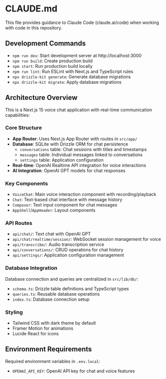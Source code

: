 # CLAUDE.md

This file provides guidance to Claude Code (claude.ai/code) when working with code in this repository.

## Development Commands

- `npm run dev`: Start development server at http://localhost:3000
- `npm run build`: Create production build  
- `npm start`: Run production build locally
- `npm run lint`: Run ESLint with Next.js and TypeScript rules
- `npx drizzle-kit generate`: Generate database migrations
- `npx drizzle-kit migrate`: Apply database migrations

## Architecture Overview

This is a Next.js 15 voice chat application with real-time communication capabilities:

### Core Structure
- **App Router**: Uses Next.js App Router with routes in `src/app/`
- **Database**: SQLite with Drizzle ORM for chat persistence
  - `conversations` table: Chat sessions with titles and timestamps
  - `messages` table: Individual messages linked to conversations
  - `settings` table: Application configuration
- **Real-time**: OpenAI Realtime API integration for voice interactions
- **AI Integration**: OpenAI GPT models for chat responses

### Key Components
- `VoiceChat`: Main voice interaction component with recording/playback
- `Chat`: Text-based chat interface with message history
- `Composer`: Text input component for chat messages
- `AppShell`/`AppHeader`: Layout components

### API Routes
- `api/chat/`: Text chat with OpenAI GPT
- `api/chat/realtime/session/`: WebSocket session management for voice
- `api/transcribe/`: Audio transcription service
- `api/conversations/`: CRUD operations for chat history
- `api/settings/`: Application configuration management

### Database Integration
Database connection and queries are centralized in `src/lib/db/`:
- `schema.ts`: Drizzle table definitions and TypeScript types
- `queries.ts`: Reusable database operations
- `index.ts`: Database connection setup

### Styling
- Tailwind CSS with dark theme by default
- Framer Motion for animations
- Lucide React for icons

## Environment Requirements

Required environment variables in `.env.local`:
- `OPENAI_API_KEY`: OpenAI API key for chat and voice features